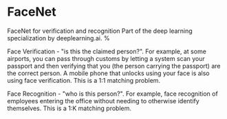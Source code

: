 # FaceNet
FaceNet for verification and recognition
Part of the deep learning specialization by deeplearning.ai. %

Face Verification - "is this the claimed person?". For example, at some airports, you can pass through customs by letting a system scan your passport and then verifying that you (the person carrying the passport) are the correct person. A mobile phone that unlocks using your face is also using face verification. This is a 1:1 matching problem.


Face Recognition - "who is this person?". For example, face recognition of employees entering the office without needing to otherwise identify themselves. This is a 1:K matching problem.
